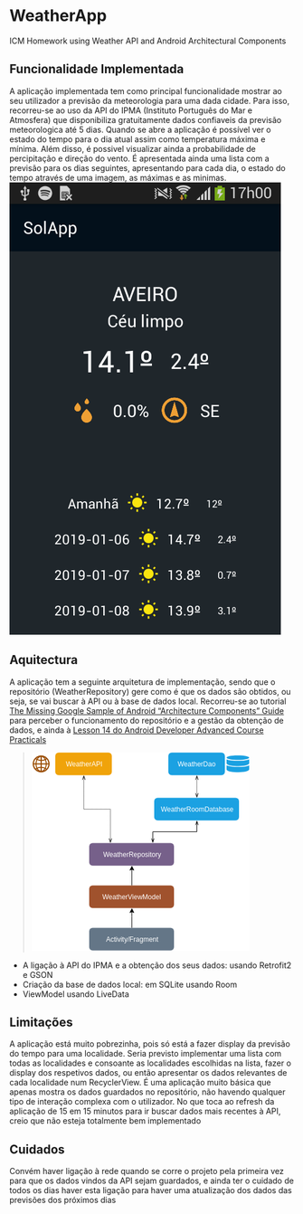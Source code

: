 # WeatherApp
ICM Homework using Weather API and Android Architectural Components

## Funcionalidade Implementada
A aplicação implementada tem como principal funcionalidade mostrar ao seu utilizador a previsão da meteorologia para uma dada cidade.
Para isso, recorreu-se ao uso da API do IPMA (Instituto Português do Mar e Atmosfera) que disponibiliza gratuitamente dados confiaveis da previsão meteorologica até 5 dias.
Quando se abre a aplicação é possível ver o estado do tempo para o dia atual assim como temperatura máxima e mínima. Além disso, é possivel visualizar ainda a probabilidade de percipitação e direção do vento.
É apresentada ainda uma lista com a previsão para os dias seguintes, apresentando para cada dia, o estado do tempo através de uma imagem, as máximas e as minimas.
![picture](screenshot.png)

## Aquitectura
A aplicação tem a seguinte arquitetura de implementação, sendo que o repositório (WeatherRepository) gere como é que os dados são obtidos, ou seja, se vai buscar à API ou à base de dados local.
Recorreu-se ao tutorial [The Missing Google Sample of Android “Architecture Components” Guide](https://proandroiddev.com/the-missing-google-sample-of-android-architecture-components-guide-c7d6e7306b8f) para perceber o funcionamento do repositório e a gestão da obtenção de dados,
e ainda à [Lesson 14 do Android Developer Advanced Course Practicals](https://google-developer-training.github.io/android-developer-advanced-course-practicals/unit-6-working-with-architecture-components/lesson-14-room,-livedata,-viewmodel/14-1-a-room-livedata-viewmodel/14-1-a-room-livedata-viewmodel.html)
> ![picture2](arquitetura.png)
- A ligação à API do IPMA e a obtenção dos seus dados: usando Retrofit2 e GSON
- Criação da base de dados local: em SQLite usando Room
- ViewModel usando LiveData

## Limitações
A aplicação está muito pobrezinha, pois só está a fazer display da previsão do tempo para uma localidade.
Seria previsto implementar uma lista com todas as localidades e consoante as localidades escolhidas na lista, fazer o display dos respetivos dados, ou então apresentar os dados relevantes de cada localidade num RecyclerView.
É uma aplicação muito básica que apenas mostra os dados guardados no repositório, não havendo qualquer tipo de interação complexa com o utilizador.
No que toca ao refresh da aplicação de 15 em 15 minutos para ir buscar dados mais recentes à API, creio que não esteja totalmente bem implementado

## Cuidados
Convém haver ligação à rede quando se corre o projeto pela primeira vez para que os dados vindos da API sejam guardados, e ainda ter o cuidado de todos os dias haver esta ligação para haver uma atualização dos dados das previsões dos próximos dias
